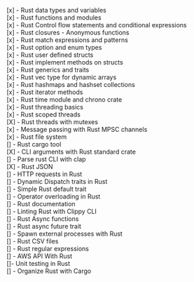 [x] - Rust data types and variables<br/>
[x] - Rust functions and modules<br/>
[x] - Rust Control flow statements and conditional expressions<br/>
[x] - Rust closures - Anonymous functions<br/>
[x] - Rust match expressions and patterns<br/>
[x] - Rust option and enum types<br/>
[x] - Rust user defined structs<br/>
[x] - Rust implement methods on structs<br/>
[x] - Rust generics and traits<br/>
[x] - Rust vec type for dynamic arrays<br/>
[x] - Rust hashmaps and hashset collections<br/>
[x] - Rust iterator methods<br/>
[x] - Rust time module and chrono crate<br/>
[x] - Rust threading basics<br/>
[x] - Rust scoped threads<br/>
[X] - Rust threads with mutexes<br/>
[x] - Message passing with Rust MPSC channels<br/>
[x] - Rust file system<br/>
[] - Rust cargo tool<br/>
[X] - CLI arguments with Rust standard crate<br/>
[] - Parse rust CLI with clap<br/>
[X] - Rust JSON<br/>
[] - HTTP requests in Rust<br/>
[] - Dynamic Dispatch traits in Rust<br/>
[] - Simple Rust default trait<br/>
[] - Operator overloading in Rust<br/>
[] - Rust documentation<br/>
[] - Linting Rust with Clippy CLI<br/>
[] - Rust Async functions<br/>
[] - Rust async future trait<br/>
[] - Spawn external processes with Rust<br/>
[] - Rust CSV files<br/>
[] - Rust regular expressions<br/>
[] - AWS API With Rust<br/>
[]- Unit testing in Rust<br/>
[] - Organize Rust with Cargo<br/>
